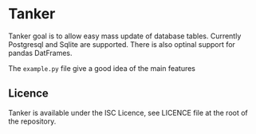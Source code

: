 # Tanker

Tanker goal is to allow easy mass update of database tables. Currently
Postgresql and Sqlite are supported. There is also optinal support for
pandas DatFrames.

The `example.py` file give a good idea of the main features


## Licence

Tanker is available under the ISC Licence, see LICENCE file at the
root of the repository.
